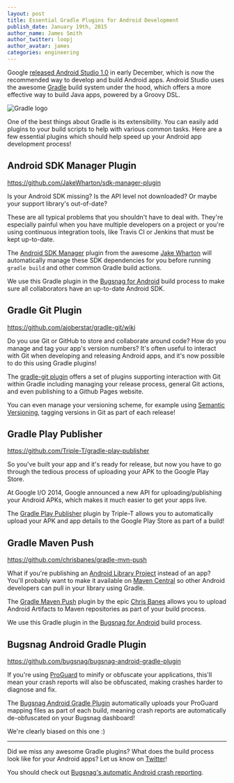 ```yaml
---
layout: post
title: Essential Gradle Plugins for Android Development
publish_date: January 19th, 2015
author_name: James Smith
author_twitter: loopj
author_avatar: james
categories: engineering
---
```


Google [released Android Studio 1.0](http://android-developers.blogspot.com/2014/12/android-studio-10.html) in early December, which is now the recommended way to develop and build Android apps. Android Studio uses the awesome [Gradle](https://www.gradle.org) build system under the hood, which offers a more effective way to build Java apps, powered by a Groovy DSL.

![Gradle logo](/img/posts/gradle-android.jpg)

One of the best things about Gradle is its extensibility. You can easily add plugins to your build scripts to help with various common tasks. Here are a few essential plugins which should help speed up your Android app development process!


Android SDK Manager Plugin
--------------------------

https://github.com/JakeWharton/sdk-manager-plugin

Is your Android SDK missing? Is the API level not downloaded? Or maybe your support library's out-of-date?

These are all typical problems that you shouldn't have to deal with. They're
especially painful when you have multiple developers on a project or you're
using continuous integration tools, like Travis CI or Jenkins that must be
kept up-to-date.

The [Android SDK Manager](https://github.com/JakeWharton/sdk-manager-plugin)
plugin from the awesome [Jake Wharton](http://jakewharton.com/) will automatically manage
these SDK dependencies for you before running `gradle build`
and other common Gradle build actions.

We use this Gradle plugin in the [Bugsnag for Android](https://github.com/bugsnag/bugsnag-android) build process to make sure all collaborators have an up-to-date Android SDK.


Gradle Git Plugin
-----------------

https://github.com/ajoberstar/gradle-git/wiki

Do you use Git or GitHub to store and collaborate around code? How do you manage and tag your app's version numbers? It's often useful to interact with Git when developing and releasing Android apps, and it's now possible to do this using Gradle plugins!

The [gradle-git plugin](https://github.com/ajoberstar/gradle-git/wiki) offers a set of plugins supporting interaction with Git within Gradle including managing your release process, general Git actions, and even publishing to a Github Pages website.

You can even manage your versioning scheme, for example using [Semantic Versioning](http://semver.org/), tagging versions in Git as part of each release!


Gradle Play Publisher
---------------------

https://github.com/Triple-T/gradle-play-publisher

So you've built your app and it's ready for release, but now you have to go through the tedious process of uploading your APK to the Google Play Store.

At Google I/O 2014, Google announced a new API for uploading/publishing your Android APKs, which makes it much easier to get your apps live.

The [Gradle Play Publisher](https://github.com/Triple-T/gradle-play-publisher) plugin by Triple-T allows you to automatically upload your APK and app details to the Google Play Store as part of a build!


Gradle Maven Push
-----------------

https://github.com/chrisbanes/gradle-mvn-push

What if you're publishing an [Android Library Project](http://tools.android.com/tech-docs/new-build-system/user-guide#TOC-Creating-a-Library-Project) instead of an app? You'll probably want to make it available on [Maven Central](http://search.maven.org/) so other Android developers can pull in your library using Gradle.

The [Gradle Maven Push](https://github.com/chrisbanes/gradle-mvn-push) plugin by the epic [Chris Banes](https://chris.banes.me/) allows you to upload Android Artifacts to Maven repositories as part of your build process.

We use this Gradle plugin in the [Bugsnag for Android](https://github.com/bugsnag/bugsnag-android) build process.


Bugsnag Android Gradle Plugin
-----------------------------

https://github.com/bugsnag/bugsnag-android-gradle-plugin

If you're using [ProGuard](http://developer.android.com/tools/help/proguard.html) to minify or obfuscate your applications, this'll mean your crash reports will also be obfuscated, making crashes harder to diagnose and fix.

The [Bugsnag Android Gradle Plugin](https://github.com/bugsnag/bugsnag-android-gradle-plugin) automatically uploads your ProGuard mapping files as part of each build, meaning crash reports are automatically de-obfuscated on your Bugsnag dashboard!

We're clearly biased on this one :)


---

Did we miss any awesome Gradle plugins? What does the build process look like for your Android apps? Let us know on [Twitter](https://twitter.com/bugsnag)!

You should check out [Bugsnag's automatic Android crash reporting](https://www.bugsnag.com/platforms/android/).
